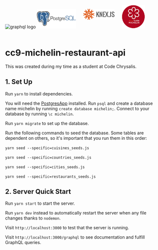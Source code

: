 <img src="https://cdn-images-1.medium.com/max/1000/1*IvCDlfi3vQfgyKO1eFv4jA.png" alt="graphql logo" width="25%" style="padding-bottom: 20px;">
<img src="./images/postgresql.png" alt="postgres logo" width="25%" style="padding: 20px 20px 0 0;">
<img src="./images/knex.png" alt="knex logo" width="20%" style="padding: 0 20px 28px 0;">
<img src="./images/michelin.png" alt="michelin_logo" width="15%">

# cc9-michelin-restaurant-api

This was created during my time as a student at Code Chrysalis.

## 1. Set Up

Run `yarn` to install dependencies.

You will need the [PostgresApp](https://postgresapp.com/) installed. Run `psql` and create a database name michelin by running `create database michelin;`. Connect to your database by running `\c michelin`.

Run `yarn migrate` to set up the database.

Run the following commands to seed the database. Some tables are dependent on others, so it's important that you run them in this order:

`yarn seed --specific=cuisines_seeds.js`

`yarn seed --specific=countries_seeds.js`

`yarn seed --specific=cities_seeds.js`

`yarn seed --specific=restaurants_seeds.js`

## 2. Server Quick Start

Run `yarn start` to start the server.

Run `yarn dev` instead to automatically restart the server when any file changes thanks to `nodemon`.

Visit `http://localhost:3000` to test that the server is running.

Visit `http://localhost:3000/graphql` to see documentation and fulfill GraphQL queries.
